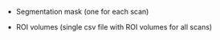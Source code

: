 - Segmentation mask (one for each scan)

- ROI volumes (single csv file with ROI volumes for all scans)
